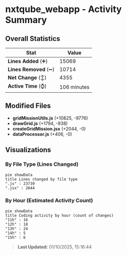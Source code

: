 # nxtqube_webapp - Activity Summary 

## Overall Statistics

| Stat                   | Value                                                             |
| ---------------------- | ----------------------------------------------------------------- |
| **Lines Added** (➕)   | 15069                                          |
| **Lines Removed** (➖) | 10714                                        |
| **Net Change** (↕)    | 4355                |
| **Active Time** (⌚)   | 106 minutes |


## Modified Files
- **gridMissionUtils.js** (+10825, -9776)
- **drawGrid.js** (+1794, -938)
- **createGridMission.jsx** (+2044, -0)
- **dataProcessor.js** (+406, -0)

## Visualizations

### By File Type (Lines Changed)

```mermaid
pie showData
title Lines changed by file type
".js" : 23739
".jsx" : 2044
```

### By Hour (Estimated Activity Count)

```mermaid
pie showData
title Coding activity by hour (count of changes)
"11h" : 16
"12h" : 18
"13h" : 24
"14h" : 5
"15h" : 6
```


> **Last Updated:** 01/10/2025, 15:16:44